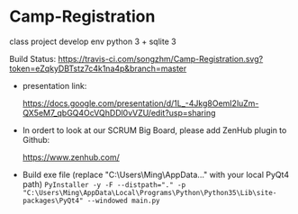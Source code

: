 # Camp-Registration
class project
develop env python 3 + sqlite 3


Build Status: https://travis-ci.com/songzhm/Camp-Registration.svg?token=eZqkyDBTstz7c4k1na4p&branch=master

* presentation link:

    https://docs.google.com/presentation/d/1L_-4Jkg8OemI2luZm-QX5eM7_qbGQ4OcVQhDDl0vVZU/edit?usp=sharing

* In ordert to look at our SCRUM Big Board, please add ZenHub plugin to Github:

    https://www.zenhub.com/

* Build exe file (replace "C:\Users\Ming\AppData\..." with your local PyQt4 path)
    `PyInstaller -y -F --distpath="." -p "C:\Users\Ming\AppData\Local\Programs\Python\Python35\Lib\site-packages\PyQt4" --windowed main.py`

